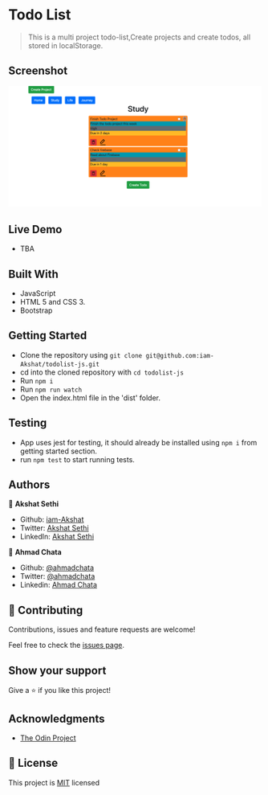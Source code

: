 # Todo List

> This is a multi project todo-list,Create projects and create todos, all stored in localStorage.



## Screenshot
![Screenshot](./src/assets/screenshot.png)

## Live Demo
- TBA

## Built With
- JavaScript
- HTML 5 and CSS 3.
- Bootstrap


## Getting Started

- Clone the repository using ```git clone git@github.com:iam-Akshat/todolist-js.git```
- cd into the cloned repository with ```cd todolist-js```
- Run ```npm i```
- Run ```npm run watch```
- Open the index.html file in the 'dist' folder.

## Testing
- App uses jest for testing, it should already be installed using `npm i` from getting    started section.
- run `npm test` to start running tests.
## Authors

👤 **Akshat Sethi**

- Github: [iam-Akshat](https://github.com/iam-Akshat)
- Twitter: [Akshat Sethi](https://twitter.com/akshatsethi)
- LinkedIn: [Akshat Sethi](https://linkedin.com/in/akshatsethi)

👤 **Ahmad Chata**
- Github: [@ahmadchata](https://github.com/ahmadchata)
- Twitter: [@ahmadchata](https://twitter.com/ahmadchata)
- Linkedin: [Ahmad Chata](https://www.linkedin.com/in/ahmadchata/)

## 🤝 Contributing

Contributions, issues and feature requests are welcome!

Feel free to check the [issues page](https://github.com/iam-Akshat/todolist-js/issues).

## Show your support

Give a ⭐️ if you like this project!

## Acknowledgments

- [The Odin Project](https://www.theodinproject.com/courses/javascript/lessons/todo-list)

## 📝 License

This project is [MIT](https://opensource.org/licenses/MIT) licensed
